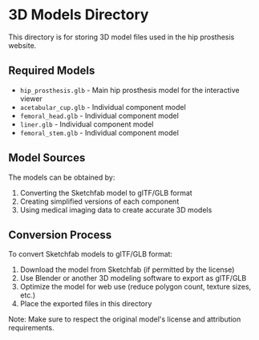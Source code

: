 # 3D Models Directory

This directory is for storing 3D model files used in the hip prosthesis website.

## Required Models

- `hip_prosthesis.glb` - Main hip prosthesis model for the interactive viewer
- `acetabular_cup.glb` - Individual component model
- `femoral_head.glb` - Individual component model
- `liner.glb` - Individual component model
- `femoral_stem.glb` - Individual component model

## Model Sources

The models can be obtained by:
1. Converting the Sketchfab model to glTF/GLB format
2. Creating simplified versions of each component
3. Using medical imaging data to create accurate 3D models

## Conversion Process

To convert Sketchfab models to glTF/GLB format:
1. Download the model from Sketchfab (if permitted by the license)
2. Use Blender or another 3D modeling software to export as glTF/GLB
3. Optimize the model for web use (reduce polygon count, texture sizes, etc.)
4. Place the exported files in this directory

Note: Make sure to respect the original model's license and attribution requirements.

